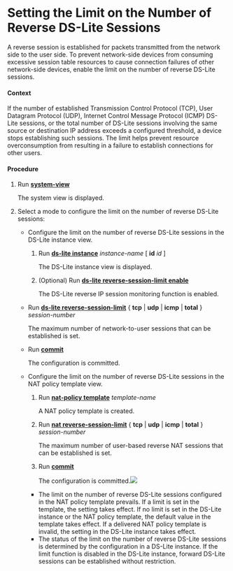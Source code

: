 Setting the Limit on the Number of Reverse DS-Lite Sessions
===========================================================

A reverse session is established for packets transmitted from the network side to the user side. To prevent network-side devices from consuming excessive session table resources to cause connection failures of other network-side devices, enable the limit on the number of reverse DS-Lite sessions.

#### Context

If the number of established Transmission Control Protocol (TCP), User Datagram Protocol (UDP), Internet Control Message Protocol (ICMP) DS-Lite sessions, or the total number of DS-Lite sessions involving the same source or destination IP address exceeds a configured threshold, a device stops establishing such sessions. The limit helps prevent resource overconsumption from resulting in a failure to establish connections for other users.


#### Procedure

1. Run [**system-view**](cmdqueryname=system-view)
   
   
   
   The system view is displayed.
2. Select a mode to configure the limit on the number of reverse DS-Lite sessions:
   
   
   * Configure the limit on the number of reverse DS-Lite sessions in the DS-Lite instance view.
     
     1. Run [**ds-lite instance**](cmdqueryname=ds-lite+instance) *instance-name* [ **id** *id* ]
        
        The DS-Lite instance view is displayed.
     2. (Optional) Run [**ds-lite reverse-session-limit enable**](cmdqueryname=ds-lite+reverse-session-limit+enable)
        
        The DS-Lite reverse IP session monitoring function is enabled.
   * Run [**ds-lite reverse-session-limit**](cmdqueryname=ds-lite+reverse-session-limit) { **tcp** | **udp** | **icmp** | **total** } *session-number*
     
     The maximum number of network-to-user sessions that can be established is set.
   * Run [**commit**](cmdqueryname=commit)
     
     The configuration is committed.
   * Configure the limit on the number of reverse DS-Lite sessions in the NAT policy template view.
     
     1. Run [**nat-policy template**](cmdqueryname=nat-policy+template) *template-name*
        
        A NAT policy template is created.
     2. Run [**nat reverse-session-limit**](cmdqueryname=nat+reverse-session-limit) { **tcp** | **udp** | **icmp** | **total** } *session-number*
        
        The maximum number of user-based reverse NAT sessions that can be established is set.
     3. Run [**commit**](cmdqueryname=commit)
        
        The configuration is committed.![](../../../../public_sys-resources/note_3.0-en-us.png) 
     + The limit on the number of reverse DS-Lite sessions configured in the NAT policy template prevails. If a limit is set in the template, the setting takes effect. If no limit is set in the DS-Lite instance or the NAT policy template, the default value in the template takes effect. If a delivered NAT policy template is invalid, the setting in the DS-Lite instance takes effect.
     + The status of the limit on the number of reverse DS-Lite sessions is determined by the configuration in a DS-Lite instance. If the limit function is disabled in the DS-Lite instance, forward DS-Lite sessions can be established without restriction.